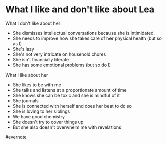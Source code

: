 # What I like and don't like about Lea

What I don't like about her

- She dismisses intellectual conversations because she is intimidated.
- She needs to improve how she takes care of her physical health (but so as I)
- She's lazy
- She's not very intricate on household chores
- She isn't financially literate
- She has some emotional problems (but so do I)

What I like about her

- She likes to be with me
- She talks and listens at a proportionate amount of time
- She knows she can be toxic and she is mindful of it
- She journals
- She is connected with herself and does her best to do so
- She is loving to her siblings
- We have good chemistry
- She doesn't try to cover things up
- But she also doesn't overwhelm me with revelations

\#evernote

